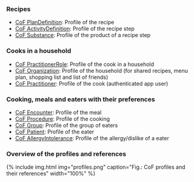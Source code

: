 ### Recipes
* [CoF PlanDefinition](StructureDefinition-cof-plandefinition.html): Profile of the recipe
* [CoF ActivityDefinition](StructureDefinition-cof-activitydefinition.html): Profile of the recipe step
* [CoF Substance](StructureDefinition-cof-substance.html): Profile of the product of a recipe step

### Cooks in a household
* [CoF PractitionerRole](StructureDefinition-cof-practitionerrole.html): Profile of the cook in a household 
* [CoF Organization](StructureDefinition-cof-organization.html): Profile of the household (for shared recipes, menu plan, shopping list and list of friends)
* [CoF Practitioner](StructureDefinition-cof-practitioner.html): Profile of the cook (authenticated app user)


### Cooking, meals and eaters with their preferences
* [CoF Encounter](StructureDefinition-cof-encounter.html): Profile of the meal 
* [CoF Procedure](StructureDefinition-cof-procedure.html): Profile of the cooking 
* [CoF Group](StructureDefinition-cof-group.html): Profile of the group of eaters
* [CoF Patient](StructureDefinition-cof-patient.html): Profile of the eater
* [CoF AllergyIntolerance](StructureDefinition-cof-allergyintolerance.html): Profile of the allergy/dislike of a eater


### Overview of the profiles and references

{% include img.html img="profiles.png" caption="Fig.: CoF profiles and their references" width="100%" %}






